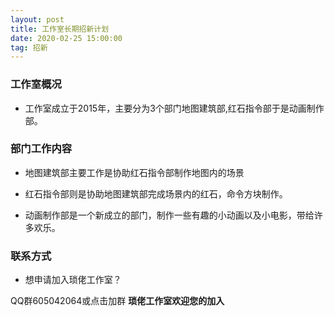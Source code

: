 ```yaml
---
layout: post
title: 工作室长期招新计划
date: 2020-02-25 15:00:00
tag: 招新
---
```

### 工作室概况

* 工作室成立于2015年，主要分为3个部门地图建筑部,红石指令部于是动画制作部。

### 部门工作内容

* 地图建筑部主要工作是协助红石指令部制作地图内的场景

* 红石指令部则是协助地图建筑部完成场景内的红石，命令方块制作。

* 动画制作部是一个新成立的部门，制作一些有趣的小动画以及小电影，带给许多欢乐。

### 联系方式

* 想申请加入琐佬工作室？

QQ群605042064或<a hresf="(https://jq.qq.com/?_wv=1027&k=5u9VHPV" target="blank">点击加群</a>
<strong>琐佬工作室欢迎您的加入</strong>
